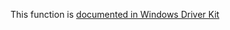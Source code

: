This function is [documented in Windows Driver Kit](https://learn.microsoft.com/en-us/windows-hardware/drivers/ddi/ntifs/nf-ntifs-zwsetinformationvirtualmemory)
